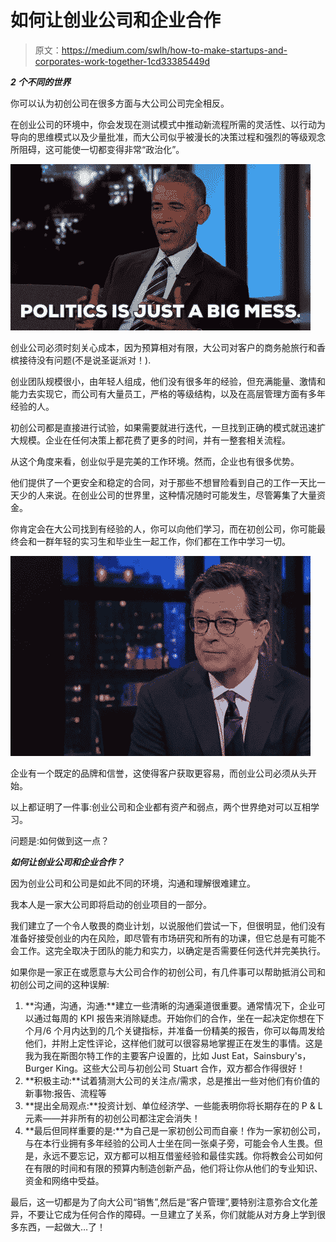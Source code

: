 # 如何让创业公司和企业合作

> 原文：<https://medium.com/swlh/how-to-make-startups-and-corporates-work-together-1cd33385449d>

***2 个不同的世界***

你可以认为初创公司在很多方面与大公司公司完全相反。

在创业公司的环境中，你会发现在测试模式中推动新流程所需的灵活性、以行动为导向的思维模式以及少量批准，而大公司似乎被漫长的决策过程和强烈的等级观念所阻碍，这可能使一切都变得非常“政治化”。

![](img/2a19e87aaa640acb0ca32bf8d501e50e.png)

创业公司必须时刻关心成本，因为预算相对有限，大公司对客户的商务舱旅行和香槟接待没有问题(不是说圣诞派对！).

创业团队规模很小，由年轻人组成，他们没有很多年的经验，但充满能量、激情和能力去实现它，而公司有大量员工，严格的等级结构，以及在高层管理方面有多年经验的人。

初创公司都是直接进行试验，如果需要就进行迭代，一旦找到正确的模式就迅速扩大规模。企业在任何决策上都花费了更多的时间，并有一整套相关流程。

从这个角度来看，创业似乎是完美的工作环境。然而，企业也有很多优势。

他们提供了一个更安全和稳定的合同，对于那些不想冒险看到自己的工作一天比一天少的人来说。在创业公司的世界里，这种情况随时可能发生，尽管筹集了大量资金。

你肯定会在大公司找到有经验的人，你可以向他们学习，而在初创公司，你可能最终会和一群年轻的实习生和毕业生一起工作，你们都在工作中学习一切。

![](img/f6743eafa38d9acafe4baee8a34f1a2c.png)

企业有一个既定的品牌和信誉，这使得客户获取更容易，而创业公司必须从头开始。

以上都证明了一件事:创业公司和企业都有资产和弱点，两个世界绝对可以互相学习。

问题是:如何做到这一点？

***如何让创业公司和企业合作？***

因为创业公司和公司是如此不同的环境，沟通和理解很难建立。

我本人是一家大公司即将启动的创业项目的一部分。

我们建立了一个令人敬畏的商业计划，以说服他们尝试一下，但很明显，他们没有准备好接受创业的内在风险，即尽管有市场研究和所有的功课，但它总是有可能不会工作。这完全取决于团队的能力和实力，以确定是否需要任何迭代并完美执行。

如果你是一家正在或愿意与大公司合作的初创公司，有几件事可以帮助抵消公司和初创公司之间的这种误解:

1.  **沟通，沟通，沟通:**建立一些清晰的沟通渠道很重要。通常情况下，企业可以通过每周的 KPI 报告来消除疑虑。开始你们的合作，坐在一起决定你想在下个月/6 个月内达到的几个关键指标，并准备一份精美的报告，你可以每周发给他们，并附上定性评论，这样他们就可以很容易地掌握正在发生的事情。这是我为我在斯图尔特工作的主要客户设置的，比如 Just Eat，Sainsbury's，Burger King。这些大公司与初创公司 Stuart 合作，双方都合作得很好！
2.  **积极主动:**试着猜测大公司的关注点/需求，总是推出一些对他们有价值的新事物:报告、流程等
3.  **提出全局观点:**投资计划、单位经济学、一些能表明你将长期存在的 P & L 元素——并非所有的初创公司都注定会消失！
4.  **最后但同样重要的是:**为自己是一家初创公司而自豪！作为一家初创公司，与在本行业拥有多年经验的公司人士坐在同一张桌子旁，可能会令人生畏。但是，永远不要忘记，双方都可以相互借鉴经验和最佳实践。你将教会公司如何在有限的时间和有限的预算内制造创新产品，他们将让你从他们的专业知识、资金和网络中受益。

最后，这一切都是为了向大公司“销售”,然后是“客户管理”,要特别注意弥合文化差异，不要让它成为任何合作的障碍。一旦建立了关系，你们就能从对方身上学到很多东西，一起做大…了！
